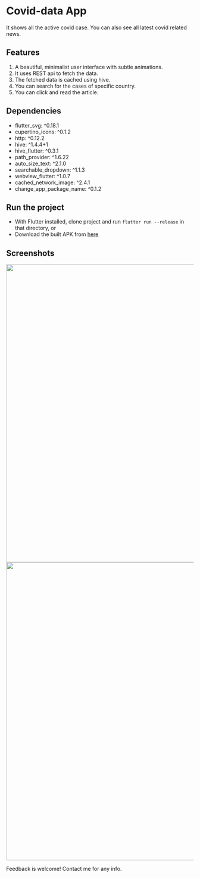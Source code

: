 # Covid-data App

It shows all the active covid case. You can also see all latest covid related news.

## Features

1. A beautiful, minimalist user interface with subtle animations.
2. It uses REST api to fetch the data.
3. The fetched data is cached using hive.
4. You can search for the cases of specific country.
5. You can click and read the article.

## Dependencies

- flutter_svg: ^0.18.1
- cupertino_icons: ^0.1.2
- http: ^0.12.2
- hive: ^1.4.4+1
- hive_flutter: ^0.3.1
- path_provider: ^1.6.22
- auto_size_text: ^2.1.0
- searchable_dropdown: ^1.1.3
- webview_flutter: ^1.0.7
- cached_network_image: ^2.4.1
- change_app_package_name: ^0.1.2

## Run the project

- With Flutter installed, clone project and run `flutter run --release` in that directory,
  or
- Download the built APK from [here](https://github.com/san07364/covidapp/raw/master/github_assets/app-release.apk)

## Screenshots

<img src="github_assets/clip1.gif" height="800">
<img src="github_assets/clip2.gif" height="800">

Feedback is welcome! Contact me for any info.

